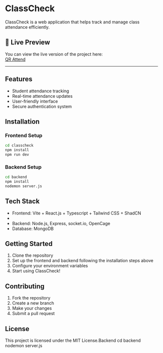 # ClassCheck

ClassCheck is a web application that helps track and manage class attendance efficiently.

## 🔗 Live Preview

You can view the live version of the project here:  
[QR Attend](https://project-jade-sand.vercel.app/)

---

## Features

- Student attendance tracking
- Real-time attendance updates
- User-friendly interface
- Secure authentication system

## Installation

### Frontend Setup

```bash
cd classcheck
npm install
npm run dev
```

### Backend Setup

```bash
cd backend
npm install
nodemon server.js
```

## Tech Stack

- Frontend: Vite + React.js + Typescript + Tailwind CSS + ShadCN
-
- Backend: Node.js, Express, socket.io, OpenCage
- Database: MongoDB

## Getting Started

1. Clone the repository
2. Set up the frontend and backend following the installation steps above
3. Configure your environment variables
4. Start using ClassCheck!

## Contributing

1. Fork the repository
2. Create a new branch
3. Make your changes
4. Submit a pull request

## License

This project is licensed under the MIT License.Backend
cd backend
nodemon server.js
